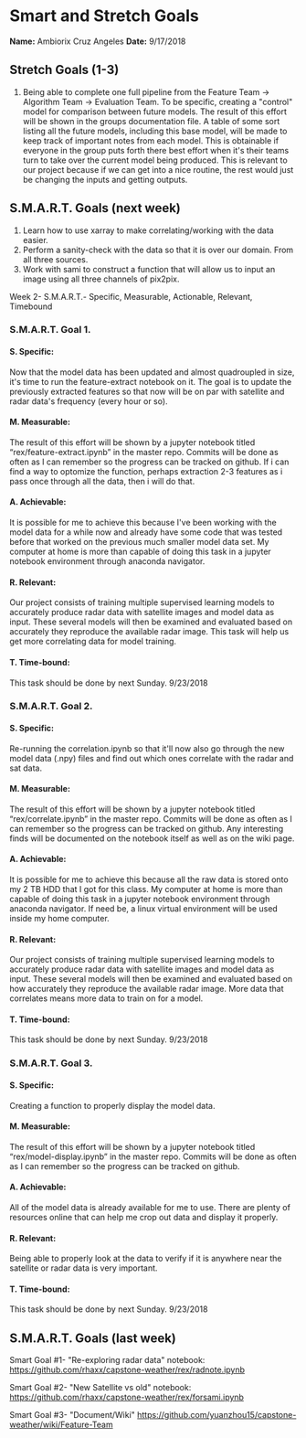 # Smart and Stretch Goals

**Name:** Ambiorix Cruz Angeles
**Date:** 9/17/2018

## Stretch Goals (1-3)

1. Being able to complete one full pipeline from the Feature Team -> Algorithm Team -> Evaluation Team. To be specific, creating a "control" model for comparison between future models. The result of this effort will be shown in the groups documentation file. A table of some sort listing all the future models, including this base model, will be made to keep track of important notes from each model. This is obtainable if everyone in the group puts forth there best effort when it's their teams turn to take over the current model being produced. This is relevant to our project because if we can get into a nice routine, the rest would just be changing the inputs and getting outputs.

## S.M.A.R.T. Goals (next week)

1. Learn how to use xarray to make correlating/working with the data easier.
2. Perform a sanity-check with the data so that it is over our domain. From all three sources.
3. Work with sami to construct a function that will allow us to input an image using all three channels of pix2pix.

Week 2- S.M.A.R.T.- Specific, Measurable, Actionable, Relevant, Timebound

### S.M.A.R.T. Goal 1.

#### S. Specific:
Now that the model data has been updated and almost quadroupled in size, it's time to run the feature-extract notebook on it. The goal is to update the previously extracted features so that now will be on par with satellite and radar data's frequency (every hour or so).

#### M. Measurable: 
The result of this effort will be shown by a jupyter notebook titled “rex/feature-extract.ipynb” in the master repo. Commits will be done as often as I can remember so the progress can be tracked on github. If i can find a way to optomize the function, perhaps extraction 2-3 features as i pass once through all the data, then i will do that.

#### A. Achievable:
It is possible for me to achieve this because I've been working with the model data for a while now and already have some code that was tested before that worked on the previous much smaller model data set. My computer at home is more than capable of doing this task in a jupyter notebook environment through anaconda navigator.

#### R. Relevant:
Our project consists of training multiple supervised learning models to accurately produce radar data with satellite images and model data as input. These several models will then be examined and evaluated based on accurately they reproduce the available radar image. This task will help us get more correlating data for model training.

#### T. Time-bound:
This task should be done by next Sunday. 9/23/2018

### S.M.A.R.T. Goal 2.

#### S. Specific:
Re-running the correlation.ipynb so that it'll now also go through the new model data (.npy) files and find out which ones correlate with the radar and sat data.

#### M. Measurable:
The result of this effort will be shown by a jupyter notebook titled “rex/correlate.ipynb” in the master repo. Commits will be done as often as I can remember so the progress can be tracked on github. Any interesting finds will be documented on the notebook itself as well as on the wiki page.

#### A. Achievable:
It is possible for me to achieve this because all the raw data is stored onto my 2 TB HDD that I got for this class. My computer at home is more than capable of doing this task in a jupyter notebook environment through anaconda navigator. If need be, a linux virtual environment will be used inside my home computer.

#### R. Relevant:
Our project consists of training multiple supervised learning models to accurately produce radar data with satellite images and model data as input. These several models will then be examined and evaluated based on how accurately they reproduce the available radar image. More data that correlates means more data to train on for a model.

#### T. Time-bound:
This task should be done by next Sunday. 9/23/2018

### S.M.A.R.T. Goal 3.

#### S. Specific:
Creating a function to properly display the model data.

#### M. Measurable:
The result of this effort will be shown by a jupyter notebook titled “rex/model-display.ipynb” in the master repo. Commits will be done as often as I can remember so the progress can be tracked on github. 

#### A. Achievable:
All of the model data is already available for me to use. There are plenty of resources online that can help me crop out data and display it properly.

#### R. Relevant:
Being able to properly look at the data to verify if it is anywhere near the satellite or radar data is very important.

#### T. Time-bound:
This task should be done by next Sunday. 9/23/2018 

## S.M.A.R.T. Goals (last week)

Smart Goal #1- "Re-exploring radar data" notebook: https://github.com/rhaxx/capstone-weather/rex/radnote.ipynb

Smart Goal #2- "New Satellite vs old" notebook: https://github.com/rhaxx/capstone-weather/rex/forsami.ipynb

Smart Goal #3- "Document/Wiki" https://github.com/yuanzhou15/capstone-weather/wiki/Feature-Team
